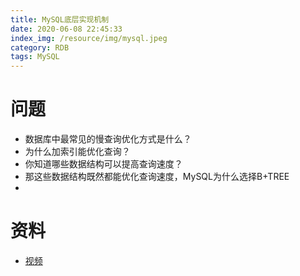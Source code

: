 ```yaml
---
title: MySQL底层实现机制
date: 2020-06-08 22:45:33
index_img: /resource/img/mysql.jpeg
category: RDB
tags: MySQL
---
```


# 问题

- 数据库中最常见的慢查询优化方式是什么？
- 为什么加索引能优化查询？
- 你知道哪些数据结构可以提高查询速度？
- 那这些数据结构既然都能优化查询速度，MySQL为什么选择B+TREE
- 

# 资料

- [视频](https://www.bilibili.com/video/BV1Ez411B7X2/)